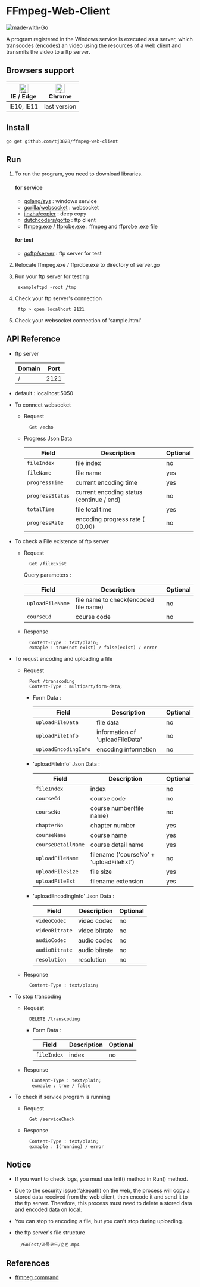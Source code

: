 # FFmpeg-Web-Client  

[![made-with-Go](https://img.shields.io/badge/Made%20with-Go-1f425f.svg)](https://golang.org/)

A program registered in the Windows service is executed as a server, which transcodes (encodes) an video using the resources of a web client and transmits the video to a ftp server. 

## Browsers support

| [<img src="https://raw.githubusercontent.com/alrra/browser-logos/master/src/edge/edge_48x48.png" alt="IE / Edge" width="24px" height="24px" />](http://godban.github.io/browsers-support-badges/)</br>IE / Edge | [<img src="https://raw.githubusercontent.com/alrra/browser-logos/master/src/chrome/chrome_48x48.png" alt="Chrome" width="24px" height="24px" />](http://godban.github.io/browsers-support-badges/)</br>Chrome |
| --------- | --------- |
| IE10, IE11| last version

## Install

    go get github.com/tj3828/ffmpeg-web-client

## Run

1. To run the program, you need to download libraries.

    #### for service

    * [golang/sys](https://godoc.org/golang.org/x/sys) : windows service
    * [gorilla/websocket](https://github.com/gorilla/websocket) : websocket 
    * [jinzhu/copier](https://github.com/jinzhu/copier) : deep copy
    * [dutchcoders/goftp](https://github.com/dutchcoders/goftp) : ftp client
    * [ffmpeg.exe / ffprobe.exe](https://ffmpeg.zeranoe.com/builds/) : ffmpeg and ffprobe .exe file 

    #### for test

    * [goftp/server](https://github.com/goftp/server) : ftp server for test
    

2. Relocate ffmpeg.exe / ffprobe.exe to directory of server.go

3. Run your ftp server for testing

        exampleftpd -root /tmp

4. Check your ftp server's connection

        ftp > open localhost 2121

5. Check your websocket connection of 'sample.html' 

## API Reference

* ftp server 

    | Domain      | Port           | 
    | ----------  | ---------------|
    | /           | 2121           | 

* default : localhost:5050

* To connect websocket 

    * Request 

            Get /echo

    * Progress Json Data

        | Field            | Description                                | Optional   |
        | ---------------- | -------------------------------------------| ---------- |
        | `fileIndex`      | file index                                 | no         |
        | `fileName`       | file name                                  | yes        |
        | `progressTime`   | current encoding time                      | yes        |
        | `progressStatus` | current encoding status (continue / end)   | no         |
        | `totalTime`      | file total time                            | yes        |
        | `progressRate`   | encoding progress rate ( 00.00)            | no         |

* To check a File existence of ftp server

    * Request

            Get /fileExist

        Query parameters :

        | Field            | Description                            | Optional   |
        | ---------------- | ---------------------------------------| ---------- |
        | `uploadFileName` | file name to check(encoded file name)   | no         |
        | `courseCd`       | course code                            | no         |

    * Response

            Content-Type : text/plain;
            exmaple : true(not exist) / false(exist) / error

* To requst encoding and uploading a file

    * Request

            Post /transcoding
            Content-Type : multipart/form-data; 
    

       - Form Data :

            | Field               | Description                            | Optional   |
            | ------------------- | ---------------------------------------| ---------- |
            | `uploadFileData`    | file data                              | no         |
            | `uploadFileInfo`    | information of 'uploadFileData'        | no         |
            | `uploadEncodingInfo`| encoding information                   | no         |

       - 'uploadFileInfo' Json Data :

            | Field             | Description                               | Optional   |
            | ----------------- | ------------------------------------------| ---------- |
            | `fileIndex`       | index                                     | no         |
            | `courseCd`        | course code                               | no         |
            | `courseNo`        | course number(file name)                  | no         |
            | `chapterNo`       | chapter number                            | yes        |
            | `courseName`      | course name                               | yes        |
            | `courseDetailName`| course detail name                        | yes        |
            | `uploadFileName`  | filename ('courseNo' + 'uploadFileExt')   | no         |
            | `uploadFileSize`  | file size                                 | yes        |
            | `uploadFileExt`   | filename extension                        | yes        |

       - 'uploadEncodingInfo' Json Data :

            | Field             | Description                               | Optional   |
            | ----------------- | ------------------------------------------| ---------- |
            | `videoCodec`      | video codec                               | no         |
            | `videoBitrate`    | video bitrate                             | no         |
            | `audioCodec`      | audio codec                               | no         |
            | `audioBitrate`    | audio bitrate                             | no         |
            | `resolution`      | resolution                                | no         |

    * Response

            Content-Type : text/plain;

* To stop trancoding

    * Request

            DELETE /transcoding
    
       - Form Data :

            | Field          | Description                            | Optional   |
            | -------------- | ---------------------------------------| ---------- |
            | `fileIndex`    | index                                  | no         |

    * Response

             Content-Type : text/plain;
             exmaple : true / false

* To check if service program is running

    * Request

            Get /serviceCheck

    * Response

            Content-Type : text/plain;
            exmaple : 1(running) / error


## Notice

* If you want to check logs, you must use Init() method in Run() method.
* Due to the security issue(fakepath) on the web, the process will copy a stored data received from the web client, then encode it and send it to the ftp server.
 Therefore, this process must need to delete a stored data and encoded data on local.
* You can stop to encoding a file, but you can't stop during uploading.



* the ftp server's file structure

        /GoTest/과목코드/순번.mp4
        
## References

 * [ffmpeg command](https://ffmpeg.org/ffmpeg.html)
